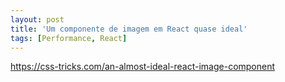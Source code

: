 ```yaml
---
layout: post
title: 'Um componente de imagem em React quase ideal'
tags: [Performance, React]
---
```


<https://css-tricks.com/an-almost-ideal-react-image-component>
